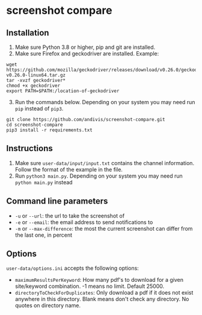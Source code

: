 # screenshot compare

## Installation

1. Make sure Python 3.8 or higher, pip and git are installed.
2. Make sure Firefox and geckodriver are installed. Example:

```
wget https://github.com/mozilla/geckodriver/releases/download/v0.26.0/geckodriver-v0.26.0-linux64.tar.gz
tar -xvzf geckodriver*
chmod +x geckodriver
export PATH=$PATH:/location-of-geckodriver
```

3. Run the commands below. Depending on your system you may need run `pip` instead of `pip3`.

```
git clone https://github.com/andivis/screenshot-compare.git
cd screenshot-compare
pip3 install -r requirements.txt
```

## Instructions

1. Make sure `user-data/input/input.txt` contains the channel information. Follow the format of the example in the file.
2. Run `python3 main.py`. Depending on your system you may need run `python main.py` instead

## Command line parameters

- `-u` or `--url`: the url to take the screenshot of
- `-e` or `--email`: the email address to send notifications to
- `-m` or `--max-difference`: the most the current screenshot can differ from the last one, in percent

## Options

`user-data/options.ini` accepts the following options:

- `maximumResultsPerKeyword`: How many pdf's to download for a given site/keyword combination. -1 means no limit. Default 25000.
- `directoryToCheckForDuplicates`: Only download a pdf if it does not exist anywhere in this directory. Blank means don't check any directory. No quotes on directory name.